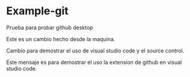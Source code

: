 # Example-git
Prueba para probar github desktop

Este es un cambio hecho desde la maquina.

Cambio para demostrar el uso de visual studio code y el source control.

Este mensaje es para demostrar el uso la extension de github en visual studio code.


